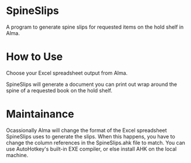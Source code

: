 # SpineSlips
A program to generate spine slips for requested items on the hold shelf in Alma.

# How to Use
Choose your Excel spreadsheet output from Alma.

SpineSlips will generate a document you can print out wrap around the spine of a requested book on the hold shelf.

# Maintainance
Ocassionally Alma will change the format of the Excel spreadsheet SpineSlips uses to generate the slips.
When this happens, you have to change the column references in the SpineSlips.ahk file to match.
You can use AutoHotkey's built-in EXE compiler, or else install AHK on the local machine.
